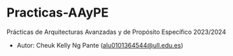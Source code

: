 # Practicas-AAyPE
Prácticas de Arquitecturas Avanzadas y de Propósito Específico 2023/2024

* Autor: Cheuk Kelly Ng Pante (alu0101364544@ull.edu.es)
